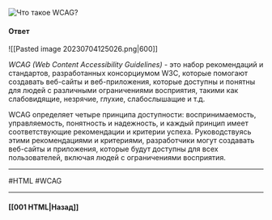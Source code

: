 ![Что такое WCAG?](https://youtu.be/hL5yFo9Pms4?t=457)

#### Ответ

![[Pasted image 20230704125026.png|600]]

*WCAG (Web Content Accessibility Guidelines)* - это набор рекомендаций и стандартов, разработанных консорциумом W3C, которые помогают создавать веб-сайты и веб-приложения, которые доступны и понятны для людей с различными ограничениями восприятия, такими как слабовидящие, незрячие, глухие, слабослышащие и т.д.

WCAG определяет четыре принципа доступности: воспринимаемость, управляемость, понятность и надежность, и каждый принцип имеет соответствующие рекомендации и критерии успеха. Руководствуясь этими рекомендациями и критериями, разработчики могут создавать веб-сайты и приложения, которые будут доступны для всех пользователей, включая людей с ограничениями восприятия.

___
#HTML #WCAG 

___

#### [[001 HTML|Назад]]